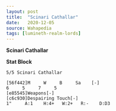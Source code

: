 ```yaml
---
layout: post
title:  "Scinari Cathallar"
date:   2020-12-05
source: Wahapedia
tags: [lumineth-realm-lords]
---
```


**Scinari Cathallar**

**Stat Block**
```
5/5 Scinari Cathallar
```

```
[56f442]M     W     B     Sa    [-]
6     5     7     5     
[e85545]Weapons[-]
[c6c930]Despairing Touch[-]
1"     A:1    H:4+   W:2+   R:-    D:D3  
```



